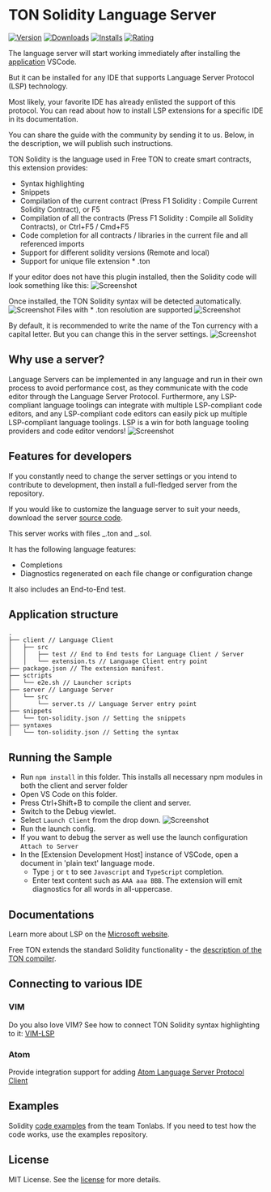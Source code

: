 # TON Solidity Language Server

[![Version](https://vsmarketplacebadge.apphb.com/version/Timuchen.ton-solidity-language-server-bundle.svg)](https://marketplace.visualstudio.com/items?itemName=Timuchen.ton-solidity-language-server-bundle) [![Downloads](https://vsmarketplacebadge.apphb.com/downloads/Timuchen.ton-solidity-language-server-bundle.svg)](https://marketplace.visualstudio.com/items?itemName=Timuchen.ton-solidity-language-server-bundle) [![Installs](https://vsmarketplacebadge.apphb.com/installs/Timuchen.ton-solidity-language-server-bundle.svg)](https://marketplace.visualstudio.com/items?itemName=Timuchen.ton-solidity-language-server-bundle) [![Rating](https://vsmarketplacebadge.apphb.com/rating-star/Timuchen.ton-solidity-language-server-bundle.svg)](https://marketplace.visualstudio.com/items?itemName=Timuchen.ton-solidity-language-server-bundle#review-details)

The language server will start working immediately after installing the [application](https://marketplace.visualstudio.com/items?itemName=Timuchen.ton-solidity-language-server-bundle&ssr=false#overview) VSCode.

But it can be installed for any IDE that supports Language Server Protocol (LSP) technology.

Most likely, your favorite IDE has already enlisted the support of this protocol. You can read about how to install LSP extensions for a specific IDE in its documentation.

You can share the guide with the community by sending it to us. Below, in the description, we will publish such instructions.

TON Solidity is the language used in Free TON to create smart contracts, this extension provides:

- Syntax highlighting
- Snippets
- Compilation of the current contract (Press F1 Solidity : Compile Current Solidity Contract), or F5
- Compilation of all the contracts (Press F1 Solidity : Compile all Solidity Contracts), or Ctrl+F5 / Cmd+F5
- Code completion for all contracts / libraries in the current file and all referenced imports
- Support for different solidity versions (Remote and local)
- Support for unique file extension \* .ton

If your editor does not have this plugin installed, then the Solidity code will look something like this:
![Screenshot](screenshots/1.png)

Once installed, the TON Solidity syntax will be detected automatically.
![Screenshot](screenshots/2.png)
Files with \* .ton resolution are supported
![Screenshot](screenshots/3.png)

By default, it is recommended to write the name of the Ton currency with a capital letter. But you can change this in the server settings.
![Screenshot](screenshots/4.png)

## Why use a server?

Language Servers can be implemented in any language and run in their own process to avoid performance cost, as they communicate with the code editor through the Language Server Protocol. Furthermore, any LSP-compliant language toolings can integrate with multiple LSP-compliant code editors, and any LSP-compliant code editors can easily pick up multiple LSP-compliant language toolings. LSP is a win for both language tooling providers and code editor vendors!
![Screenshot](screenshots/5.png)

## Features for developers

If you constantly need to change the server settings or you intend to contribute to development, then install a full-fledged server from the repository.

If you would like to customize the language server to suit your needs, download the server [source code](https://github.com/Timuchen/ton-solidity-language-server).

This server works with files _.ton and _.sol.

It has the following language features:

- Completions
- Diagnostics regenerated on each file change or configuration change

It also includes an End-to-End test.

## Application structure

```
.
├── client // Language Client
│   ├── src
│   │   ├── test // End to End tests for Language Client / Server
│   │   └── extension.ts // Language Client entry point
├── package.json // The extension manifest.
├── sctripts
│   └── e2e.sh // Launcher scripts
├── server // Language Server
│   └── src
│       └── server.ts // Language Server entry point
├── snippets
│   └── ton-solidity.json // Setting the snippets
├── syntaxes
│   └── ton-solidity.json // Setting the syntax
```

## Running the Sample

- Run `npm install` in this folder. This installs all necessary npm modules in both the client and server folder
- Open VS Code on this folder.
- Press Ctrl+Shift+B to compile the client and server.
- Switch to the Debug viewlet.
- Select `Launch Client` from the drop down.
  ![Screenshot](screenshots/6.png)
- Run the launch config.
- If you want to debug the server as well use the launch configuration `Attach to Server`
- In the [Extension Development Host] instance of VSCode, open a document in 'plain text' language mode.
  - Type `j` or `t` to see `Javascript` and `TypeScript` completion.
  - Enter text content such as `AAA aaa BBB`. The extension will emit diagnostics for all words in all-uppercase.

## Documentations

Learn more about LSP on the [Microsoft website](https://code.visualstudio.com/api/language-extensions/language-server-extension-guide).

Free TON extends the standard Solidity functionality - the [description of the TON compiler](https://github.com/tonlabs/TON-Solidity-Compiler/blob/master/API.md#special-contract-functions).

## Connecting to various IDE

### VIM

Do you also love VIM? See how to connect TON Solidity syntax highlighting to it:
[VIM-LSP](https://github.com/prabirshrestha/vim-lsp)

### Atom

Provide integration support for adding [Atom Language Server Protocol Client](https://github.com/atom-community/atom-languageclient)

## Examples

Solidity [code examples](https://github.com/tonlabs/samples/tree/master/solidity) from the team Tonlabs.
If you need to test how the code works, use the examples repository.

## License

MIT License. See the [license](LICENSE.md) for more details.
